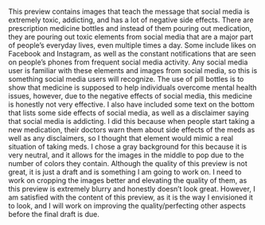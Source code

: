 This preview contains images that teach the message that social media is extremely toxic, addicting, and has a lot of negative side effects. There are prescription medicine bottles and instead of them pouring out medication, they are pouring out toxic elements from social media that are a major part of people’s everyday lives, even multiple times a day. Some include likes on Facebook and Instagram, as well as the constant notifications that are seen on people’s phones from frequent social media activity. Any social media user is familiar with these elements and images from social media, so this is something social media users will recognize. The use of pill bottles is to show that medicine is supposed to help individuals overcome mental health issues, however, due to the negative effects of social media, this medicine is honestly not very effective.
 I also have included some text on the bottom that lists some side effects of social media, as well as a disclaimer saying that social media is addicting. I did this because when people start taking a new medication, their doctors warn them about side effects of the meds as well as any disclaimers, so I thought that element would mimic a real situation of taking meds. 
I chose a gray background for this because it is very neutral, and it allows for the images in the middle to pop due to the number of colors they contain. Although the quality of this preview is not great, it is just a draft and is something I am going to work on. I need to work on cropping the images better and elevating the quality of them, as this preview is extremely blurry and honestly doesn’t look great. However, I am satisfied with the content of this preview, as it is the way I envisioned it to look, and I will work on improving the quality/perfecting other aspects before the final draft is due. 
